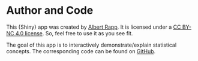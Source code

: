 # Author and Code

This {Shiny} app was created by [Albert Rapp](https://albert-rapp.de/). 
It is licensed under a [CC BY-NC 4.0 license](https://creativecommons.org/licenses/by-nc/4.0/). 
So, feel free to use it as you see fit. 

The goal of this app is to interactively demonstrate/explain statistical concepts.
The corresponding code can be found on [GitHub](https://github.com/AlbertRapp/02_Statistical-Concepts-App).
